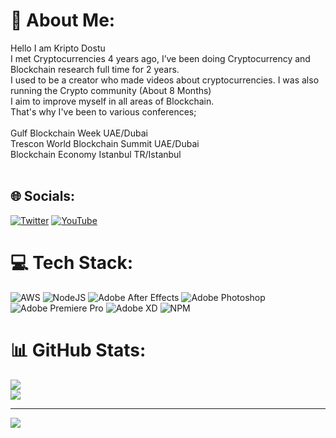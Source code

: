 # 💫 About Me:
Hello I am Kripto Dostu<br>I met Cryptocurrencies 4 years ago, I’ve been doing Cryptocurrency and Blockchain research full time for 2 years.<br>I used to be a creator who made videos about cryptocurrencies. I was also running the Crypto community (About 8 Months)<br>I aim to improve myself in all areas of Blockchain. <br>That's why I've been to various conferences;<br><br>Gulf Blockchain Week UAE/Dubai<br>Trescon World Blockchain Summit UAE/Dubai<br>Blockchain Economy Istanbul TR/Istanbul<br><br>


## 🌐 Socials:
[![Twitter](https://img.shields.io/badge/Twitter-%231DA1F2.svg?logo=Twitter&logoColor=white)](https://twitter.com/0xkriptodostu) [![YouTube](https://img.shields.io/badge/YouTube-%23FF0000.svg?logo=YouTube&logoColor=white)](https://www.youtube.com/channel/UCWVxXSMiJzWEweYdFD4QKJg) 

# 💻 Tech Stack:
![AWS](https://img.shields.io/badge/AWS-%23FF9900.svg?style=for-the-badge&logo=amazon-aws&logoColor=white) ![NodeJS](https://img.shields.io/badge/node.js-6DA55F?style=for-the-badge&logo=node.js&logoColor=white) ![Adobe After Effects](https://img.shields.io/badge/Adobe%20After%20Effects-9999FF.svg?style=for-the-badge&logo=Adobe%20After%20Effects&logoColor=white) ![Adobe Photoshop](https://img.shields.io/badge/adobephotoshop-%2331A8FF.svg?style=for-the-badge&logo=adobephotoshop&logoColor=white) ![Adobe Premiere Pro](https://img.shields.io/badge/Adobe%20Premiere%20Pro-9999FF.svg?style=for-the-badge&logo=Adobe%20Premiere%20Pro&logoColor=white) ![Adobe XD](https://img.shields.io/badge/Adobe%20XD-470137?style=for-the-badge&logo=Adobe%20XD&logoColor=#FF61F6) ![NPM](https://img.shields.io/badge/NPM-%23000000.svg?style=for-the-badge&logo=npm&logoColor=white)
# 📊 GitHub Stats:
![](https://github-readme-stats.vercel.app/api?username=kriptodostu&theme=gruvbox&hide_border=false&include_all_commits=true&count_private=false)<br/>
![](https://github-readme-streak-stats.herokuapp.com/?user=kriptodostu&theme=gruvbox&hide_border=false)<br/>


---
[![](https://visitcount.itsvg.in/api?id=kriptodostu&icon=1&color=2)](https://visitcount.itsvg.in)
